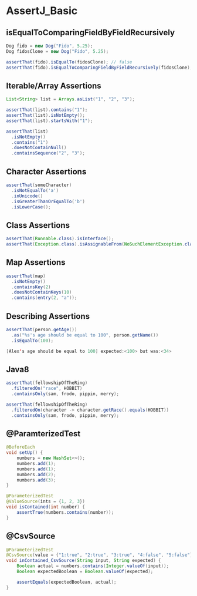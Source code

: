 # AssertJ_Basic
## isEqualToComparingFieldByFieldRecursively
```java
Dog fido = new Dog("Fido", 5.25);
Dog fidosClone = new Dog("Fido", 5.25);

assertThat(fido).isEqualTo(fidosClone); // false
assertThat(fido).isEqualToComparingFieldByFieldRecursively(fidosClone); // true
```

## Iterable/Array Assertions
```java
List<String> list = Arrays.asList("1", "2", "3");

assertThat(list).contains("1");
assertThat(list).isNotEmpty();
assertThat(list).startsWith("1");
```
```java
assertThat(list)
  .isNotEmpty()
  .contains("1")
  .doesNotContainNull()
  .containsSequence("2", "3");
```

## Character Assertions
```java
assertThat(someCharacter)
  .isNotEqualTo('a')
  .inUnicode()
  .isGreaterThanOrEqualTo('b')
  .isLowerCase();
```

## Class Assertions
```java
assertThat(Runnable.class).isInterface();
assertThat(Exception.class).isAssignableFrom(NoSuchElementException.class);
```

## Map Assertions
```java
assertThat(map)
  .isNotEmpty()
  .containsKey(2)
  .doesNotContainKeys(10)
  .contains(entry(2, "a"));
```

## Describing Assertions
```java
assertThat(person.getAge())
  .as("%s's age should be equal to 100", person.getName())
  .isEqualTo(100);

[Alex's age should be equal to 100] expected:<100> but was:<34>
```

## Java8
```java
assertThat(fellowshipOfTheRing)
  .filteredOn("race", HOBBIT)
  .containsOnly(sam, frodo, pippin, merry);

assertThat(fellowshipOfTheRing)
  .filteredOn(character -> character.getRace().equals(HOBBIT))
  .containsOnly(sam, frodo, pippin, merry);
```

## @ParamterizedTest
```java
@BeforeEach
void setUp() {
    numbers = new HashSet<>();
    numbers.add(1);
    numbers.add(1);
    numbers.add(2);
    numbers.add(3);
}

@ParameterizedTest
@ValueSource(ints = {1, 2, 3})
void isContained(int number) {
    assertTrue(numbers.contains(number));
}
```

## @CsvSource
```java
@ParameterizedTest
@CsvSource(value = {"1:true", "2:true", "3:true", "4:false", "5:false"}, delimiter = ':')
void inContained_CsvSource(String input, String expected) {
    Boolean actual = numbers.contains(Integer.valueOf(input));
    Boolean expectedBoolean = Boolean.valueOf(expected);

    assertEquals(expectedBoolean, actual);
}
```
